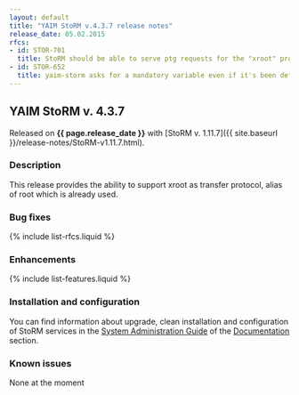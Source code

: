 ```yaml
---
layout: default
title: "YAIM StoRM v.4.3.7 release notes"
release_date: 05.02.2015
rfcs:
- id: STOR-701
  title: StoRM should be able to serve ptg requests for the "xroot" protocol
- id: STOR-652
  title: yaim-storm asks for a mandatory variable even if it's been defined
---
```


## YAIM StoRM v. 4.3.7

Released on **{{ page.release_date }}** with [StoRM v. 1.11.7]({{ site.baseurl }}/release-notes/StoRM-v1.11.7.html).

### Description

This release provides the ability to support xroot as transfer protocol, alias of root which is already used.

### Bug fixes

{% include list-rfcs.liquid %}

### Enhancements

{% include list-features.liquid %}

### Installation and configuration

You can find information about upgrade, clean installation and configuration of StoRM services in the [System Administration Guide][storm-sysadmin-guide] of the [Documentation][storm-documentation] section.

### Known issues

None at the moment

[storm-documentation]: {{site.baseurl}}/documentation.html
[storm-sysadmin-guide]: {{site.baseurl}}/documentation/sysadmin-guide/1.11.7
